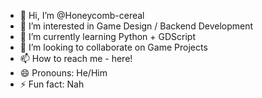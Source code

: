 - 👋 Hi, I’m @Honeycomb-cereal
- 👀 I’m interested in Game Design / Backend Development
- 🌱 I’m currently learning Python + GDScript
- 💞️ I’m looking to collaborate on Game Projects
- 📫 How to reach me - here!
- 😄 Pronouns: He/Him
- ⚡ Fun fact: Nah

<!---
Honeycomb-cereal/Honeycomb-cereal is a ✨ special ✨ repository because its `README.md` (this file) appears on your GitHub profile.
You can click the Preview link to take a look at your changes.
--->
